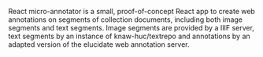 React micro-annotator is a small, proof-of-concept React app to create web annotations on segments of collection documents, including both image segments and text segments. Image segments are provided by a IIIF server, text segments by an instance of knaw-huc/textrepo and annotations by an adapted version of the elucidate web annotation server.
